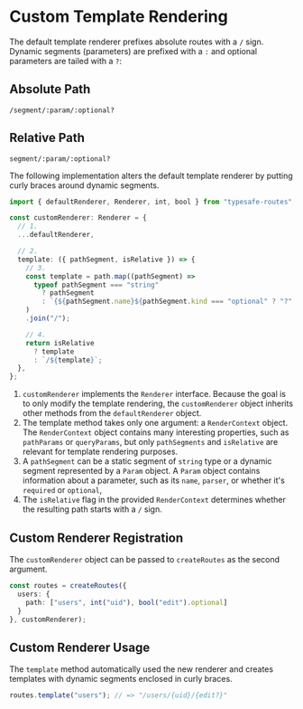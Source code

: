 # Custom Template Rendering

The default template renderer prefixes absolute routes with a `/` sign. Dynamic segments (parameters) are prefixed with a `:` and optional parameters are tailed with a `?`:

<!-- tabs:start -->

## **Absolute Path**

```
/segment/:param/:optional? 
```

## **Relative Path**

```
segment/:param/:optional? 
```
<!-- tabs:end -->

The following implementation alters the default template renderer by putting curly braces around dynamic segments.

``` ts
import { defaultRenderer, Renderer, int, bool } from "typesafe-routes";

const customRenderer: Renderer = {
  // 1.
  ...defaultRenderer,

  // 2.
  template: ({ pathSegment, isRelative }) => {
    // 3.
    const template = path.map((pathSegment) =>
      typeof pathSegment === "string"
        ? pathSegment
        : `{${pathSegment.name}${pathSegment.kind === "optional" ? "?" : ""}}`
    )
    .join("/");

    // 4.
    return isRelative
      ? template
      : `/${template}`;
  },
};
```

1. `customRenderer` implements the `Renderer` interface. Because the goal is to only modify the template rendering, the `customRenderer` object inherits other methods from the `defaultRenderer` object.
2. The template method takes only one argument: a `RenderContext` object. The `RenderContext` object contains many interesting properties, such as `pathParams` or `queryParams`, but only `pathSegments` and `isRelative` are relevant for template rendering purposes.
3. A `pathSegment` can be a static segment of `string` type or a dynamic segment represented by a `Param` object. A `Param` object contains information about a parameter, such as its `name`, `parser`, or whether it's `required` or `optional`, 
4. The `isRelative` flag in the provided `RenderContext` determines whether the resulting path starts with a `/` sign. 

<!-- tabs:start -->


## **Custom Renderer Registration**

The `customRenderer` object can be passed to `createRoutes` as the second argument.

``` ts
const routes = createRoutes({
  users: {
    path: ["users", int("uid"), bool("edit").optional]
  }
}, customRenderer);
```

## **Custom Renderer Usage**

The `template` method automatically used the new renderer and creates templates with dynamic segments enclosed in curly braces.

``` ts
routes.template("users"); // => "/users/{uid}/{edit?}"
```
<!-- tabs:end -->
